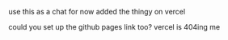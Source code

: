 use this as a chat for now
added the thingy on vercel

could you set up the github pages link too? vercel is 404ing me
